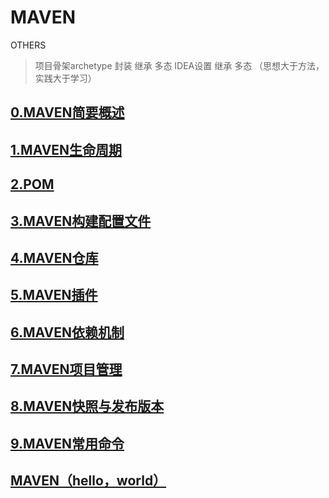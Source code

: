 # MAVEN

OTHERS

> 项目骨架archetype 封装 继承 多态
> IDEA设置 继承 多态 （思想大于方法，实践大于学习）


## [0.MAVEN简要概述](https://github.com/StupidUr/demo/tree/master/maven-demo/docs/0.MAVEN简要概述.md)

## [1.MAVEN生命周期](https://github.com/StupidUr/demo/tree/master/maven-demo/maven_lifecycle)

## [2.POM](https://github.com/StupidUr/demo/tree/master/maven-demo/maven_pom)

## [3.MAVEN构建配置文件](https://github.com/StupidUr/demo/tree/master/maven-demo/maven_profiles)

## [4.MAVEN仓库](https://github.com/StupidUr/demo/tree/master/maven-demo/docs/4.MAVEN仓库.md)

## [5.MAVEN插件](https://github.com/StupidUr/demo/tree/master/maven-demo/docs/5.MAVEN插件.md)

## [6.MAVEN依赖机制](https://github.com/StupidUr/demo/tree/master/maven-demo/docs/6.MAVEN依赖机制.md)

## [7.MAVEN项目管理](https://github.com/StupidUr/demo/tree/master/maven-demo/docs/7.MAVEN项目管理.md)

## [8.MAVEN快照与发布版本](https://github.com/StupidUr/demo/tree/master/maven-demo/docs/8.MAVEN快照与发布版本.md)

## [9.MAVEN常用命令](https://github.com/StupidUr/demo/tree/master/maven-demo/docs/9.MAVEN常用命令.md)

## [MAVEN（hello，world）](https://github.com/StupidUr/demo/tree/master/maven-demo/maven_project)